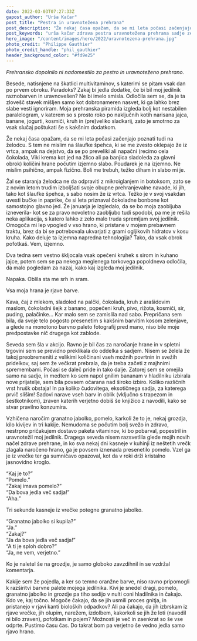 ```yaml
---
date: 2022-03-03T07:27:33Z
gapost_author: "Urša Kačar"
post_title: "Pestra in uravnotežena prehrana"
post_description: "Že nekaj časa opažam, da se mi leta počasi začenjajo poznati tudi na želodcu. S tem ne mislim na šlaufke špehca, ki se me zvesto oklepajo že iz vrtca, ampak na dejstvo, da se po preveliki ali napačni (recimo cela čokolada, Viki krema kot jed na žlico ali pa banjica sladoleda za glavni obrok) količini hrane počutim izjemno slabo."
post_keywords: "urša kačar zdrava pestra uravnotežena prehrana sadje zelenjava čips čokolada piškoti prehranska dopolnila piramida"
hero_image: "/content/images/hero/2022/uravnotezena-prehrana.jpg"
photo_credit: "Philippe Gauthier"
photo_credit_handle: "phil_gauthier"
header_background_color: "#fd9e25"
---
```


_Prehransko dopolnilo ni nadomestilo za pestro in uravnoteženo prehrano._

Besede, natisnjene na škatlici multivitaminov, s katerimi se pitam vsak dan po prvem obroku. Paradoks? Zakaj bi jedla dodatke, če bi bil moj jedilnik raznobarven in uravnovešen? Ne bi imelo smisla. Odločila sem se, da je ta zlovešč stavek mišljen samo kot dobronameren nasvet, ki ga lahko brez slabe vesti ignoriram. Moja prehranska piramida izgleda bolj kot nestabilen paralelogram, v katerem so s prosto roko po naključnih kotih narisana jajca, banane, jogurti, kosmiči, kruh in (pre)veliko sladkarij, zato je smotrno za vsak slučaj poštukati še s kakšnim dodatkom.

Že nekaj časa opažam, da se mi leta počasi začenjajo poznati tudi na želodcu. S tem ne mislim na šlaufke špehca, ki se me zvesto oklepajo že iz vrtca, ampak na dejstvo, da se po preveliki ali napačni (recimo cela čokolada, Viki krema kot jed na žlico ali pa banjica sladoleda za glavni obrok) količini hrane počutim izjemno slabo. Poudarek je na izjemno. Ne mislim psihično, ampak fizično. Boli me trebuh, težko diham in slabo mi je.

Žal se staranja želodca ne da odpraviti z mikroiglanjem in botoksom, zato se z novim letom trudim izboljšati svoje obupne prehranjevalne navade, ki jih, tako kot šlaufke špehca, s sabo nosim že iz vrtca. Težko je v svoj vsakdan uvesti bučke in paprike, če si leta priznaval čokoladne bonbone kot samostojno glavno jed. Že januarja je izgledalo, da se bo moja zaobljuba izneverila- kot se za pravo novoletno zaobljubo tudi spodobi, pa me je rešila neka aplikacija, s katero lahko z zelo malo truda spremljam svoj jedilnik. Omogoča mi lep vpogled v vso hrano, ki pristane v mojem prebavnem traktu, brez da bi se potrebovala ukvarjati z grami ogljikovih hidratov v kosu kruha. Kako deluje ta izjemna napredna tehnologija? Tako, da vsak obrok pofotkaš. Vem, izjemno.

Dva tedna sem vestno škljocala vsak opečeni kruhek s sirom in kuhano jajce, potem sem se pa nekega meglenega torkovega popoldneva odločila, da malo pogledam za nazaj, kako kaj izgleda moj jedilnik.

Napaka. Oblila sta me srh in sram.

Vsa moja hrana je rjave barve.

Kava, čaj z mlekom, sladoled na palčki, čokolada, kruh z arašidovim maslom, čokoladni šejk z banano, popečeni kruh, pivo, rižota, kosmiči, sir, puding, palačinke… Kar malo sem se zamislila nad sabo. Prepričana sem bila, da svoje telo pogosto presenetim s kakšnim barvitim kosom zelenjave, a glede na monotono barvno paleto fotografij pred mano, niso bile moje predpostavke nič drugega kot zablode.

Seveda sem šla v akcijo. Ravno je bil čas za naročanje hrane in v spletni trgovini sem se previdno preklikala do oddelka s sadjem. Nisem se želela že takoj preobremeniti z velikimi količinani vseh možnih povrtnin in svežih pridelkov, saj sem že večkrat prebrala, da je treba začeti z majhnimi spremembami. Počasi se daleč pride in tako dalje. Zatorej sem se omejila samo na sadje, in medtem ko sem napol gnilim bananam v hladilniku izbirala nove prijatelje, sem bila povsem očarana nad široko izbiro. Koliko različnih vrst hrušk obstaja! In pa koliko čudovitega, eksotičnega sadja, za katerega prvič slišim! Sadovi narave vseh barv in oblik (vključno s trapezom in šestkotnikom), zraven katerih verjetno dobiš še knjižico z navodili, kako se stvar pravilno konzumira.

Vzhičena naročim granatno jabolko, pomelo, karkoli že to je, nekaj grozdja, kilo kivijev in tri kakije. Nemudoma se počutim bolj svežo in zdravo, nestrpno pričakujem dostavo paketa vitaminov, ki bo pobarval, popestril in uravnotežil moj jedilnik. Dragega seveda nisem razsvetlila glede mojih novih načel zdrave prehrane, in ko sva nekaj dni kasneje v kuhinji iz neštetih vrečk zlagala naročeno hrano, ga je povsem iznenada presenetilo pomelo. Vzel ga je iz vrečke ter ga sumničavo opazoval, kot da v roki drži kristalno jasnovidno kroglo.

“Kaj je to?”\
“Pomelo.”\
“Zakaj imava pomelo?”\
“Da bova jedla več sadja!”\
“Aha.”

Tri sekunde kasneje iz vrečke potegne granatno jabolko.

“Granatno jabolko si kupila?”\
“Ja.”\
“Zakaj?”\
“Ja da bova jedla več sadja!”\
“A ti je sploh dobro?”\
“Ja, ne vem, verjetno.”

Ko je naletel še na grozdje, je samo globoko zavzdihnil in se vzdržal komentarja.

Kakije sem že pojedla, a ker so temno oranžne barve, niso ravno pripomogli k razširitvi barvne palete mojega jedilnika. Kivi je snedel dragi, pomelo, granatno jabolko in grozdje pa tiho sedijo v nulti coni hladilnika in čakajo. Kdo ve, kaj točno. Mogoče čakajo, da se jih usmili proces gnitja, in pristanejo v rjavi kanti bioloških odpadkov? Ali pa čakajo, da jih izbrskam iz rjave vrečke, jih olupim, narežem, izdolbem, kakorkoli se jih že loti (navodil ni bilo zraven), pofotkam in pojem? Možnosti je več in zaenkrat so še vse odprte. Pustimo času čas. Do takrat bom pa verjetno še vedno jedla samo rjavo hrano.
